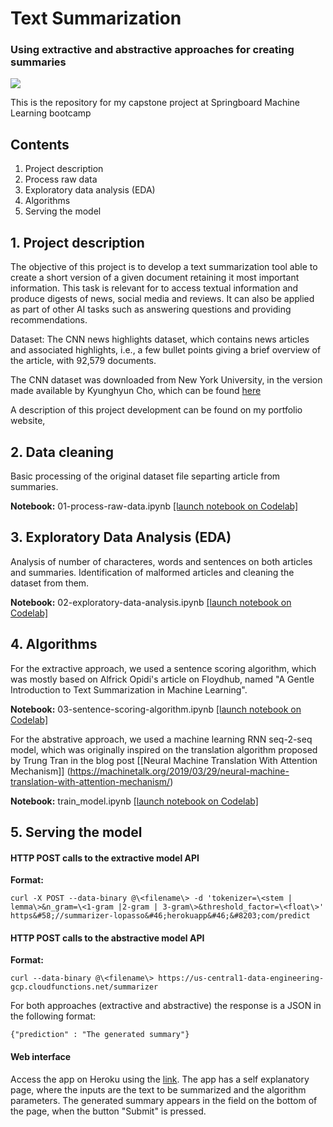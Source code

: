 # Text Summarization
### Using extractive and abstractive approaches for creating summaries

![](https://img.shields.io/badge/license-MIT-green.svg)

This is the repository for my capstone project at Springboard Machine Learning bootcamp


## Contents
1. Project description
2. Process raw data
3. Exploratory data analysis (EDA)
4. Algorithms
5. Serving the model

## 1. Project description

The objective of this project is to develop a text summarization tool able to create a short version of a given document retaining it most important information. This task is relevant for to access textual information and produce digests of news, social media and reviews. It can also be applied as part of other AI tasks such as answering questions and providing recommendations.

Dataset: The CNN news highlights dataset, which contains news articles and associated highlights, i.e., a few bullet points giving a brief overview of the article, with 92,579 documents.

The CNN dataset was downloaded from New York University, in the version made available by Kyunghyun Cho, which can be found [here](https://cs.nyu.edu/~kcho/DMQA/)

A description of this project development can be found on my portfolio website,

## 2. Data cleaning

Basic processing of the original dataset file separting article from summaries.

**Notebook:**
01-process-raw-data.ipynb [[launch notebook on Codelab]](https://colab.research.google.com/github/glopasso/capstone/blob/master/extractive/notebooks/01-process-raw-data.ipynb)

## 3. Exploratory Data Analysis (EDA)
Analysis of number of characteres, words and sentences on both articles and summaries. Identification of malformed articles and cleaning the dataset from them.

**Notebook:**
02-exploratory-data-analysis.ipynb [[launch notebook on Codelab]](https://colab.research.google.com/github/glopasso/capstone/blob/master/extractive/notebooks/02-exploratory-data-analysis.ipynb)

## 4. Algorithms

For the extractive approach, we used a sentence scoring algorithm, which was mostly based on Alfrick Opidi's article on Floydhub, named "A Gentle Introduction to Text Summarization in Machine Learning".

**Notebook:**
03-sentence-scoring-algorithm.ipynb [[launch notebook on Codelab]](https://colab.research.google.com/github/glopasso/capstone/blob/master/extractove/notebooks/03-sentence-scoring-algorithm.ipynb)

For the abstrative approach, we used a machine learning RNN seq-2-seq model, which was originally inspired on the translation algorithm proposed by Trung Tran in the blog post [[Neural Machine Translation With Attention Mechanism]] (https://machinetalk.org/2019/03/29/neural-machine-translation-with-attention-mechanism/)

**Notebook:**
train_model.ipynb [[launch notebook on Codelab]](https://colab.research.google.com/github/glopasso/capstone/blob/master/abstractive/train/Train_model.ipynb)

## 5. Serving the model

#### HTTP POST calls to the extractive model API
**Format:** 
```shell
curl -X POST --data-binary @\<filename\> -d 'tokenizer=\<stem | lemma\>&n_gram=\<1-gram |2-gram | 3-gram\>&threshold_factor=\<float\>' https&#58;//summarizer-lopasso&#46;herokuapp&#46;&#8203;com/predict
```

#### HTTP POST calls to the abstractive model API
**Format:** 
```shell
curl --data-binary @\<filename\> https://us-central1-data-engineering-gcp.cloudfunctions.net/summarizer
```

For both approaches (extractive and abstractive) the response is a JSON in the following format:
```shell
{"prediction" : "The generated summary"}
``` 
#### Web interface
Access the app on Heroku using the [link](https://summarizer-lopasso.herokuapp.com/).
The app has a self explanatory page, where the inputs are the text to be summarized and the algorithm parameters. The generated summary appears in the field on the bottom of the page, when the button "Submit" is pressed.
